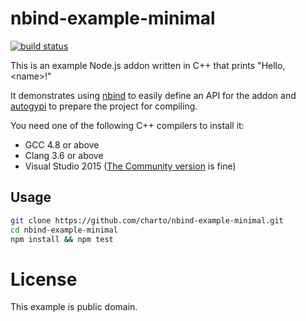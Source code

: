 nbind-example-minimal
=====================

[![build status](https://travis-ci.org/charto/nbind-example-minimal.svg?branch=master)](http://travis-ci.org/charto/nbind-example-minimal)

This is an example Node.js addon written in C++ that prints "Hello, &lt;name&gt;!"

It demonstrates using [nbind](https://github.com/charto/nbind)
to easily define an API for the addon and [autogypi](https://github.com/charto/autogypi)
to prepare the project for compiling.

You need one of the following C++ compilers to install it:

- GCC 4.8 or above
- Clang 3.6 or above
- Visual Studio 2015 ([The Community version](https://www.visualstudio.com/en-us/products/visual-studio-community-vs.aspx) is fine)

Usage
-----

```bash
git clone https://github.com/charto/nbind-example-minimal.git
cd nbind-example-minimal
npm install && npm test
```

License
=======

This example is public domain.
